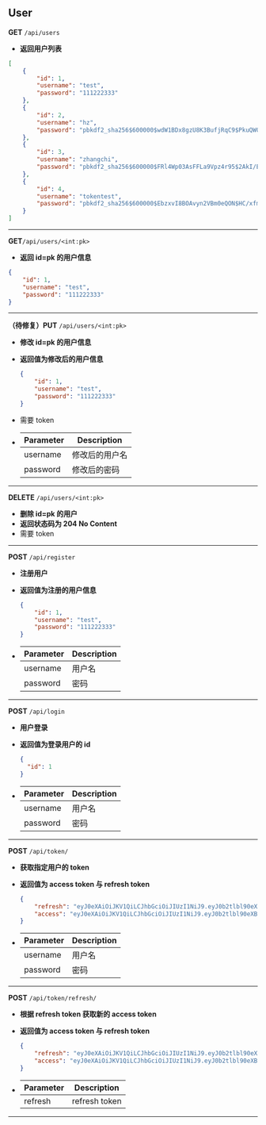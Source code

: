 ## User

**GET** ```/api/users```

- **返回用户列表**

```json
[
    {
        "id": 1,
        "username": "test",
        "password": "111222333"
    },
    {
        "id": 2,
        "username": "hz",
        "password": "pbkdf2_sha256$600000$wdW1BDx8gzU8K3BufjRqC9$PkuQW04vkhfjr3Nudekixd0B/z+gB5S10oSlMyQeipo="
    },
    {
        "id": 3,
        "username": "zhangchi",
        "password": "pbkdf2_sha256$600000$FRl4Wp03AsFFLa9Vpz4r95$2AkI/ECAmW4+N9ENyFEbiZw0ClH/HyjWAQojnnupdQE="
    },
    {
        "id": 4,
        "username": "tokentest",
        "password": "pbkdf2_sha256$600000$EbzxvI8BOAvyn2VBm0eQON$HC/xfmwRjA55C2GZPsBW1Cei37IMXV8vYWZ0SM+N1Ek="
    }
]
```

---

**GET**```/api/users/<int:pk>```

- **返回 id=pk 的用户信息**

```json
{
    "id": 1,
    "username": "test",
    "password": "111222333"
}
```

---

**（待修复）PUT** ```/api/users/<int:pk>```

- **修改 id=pk 的用户信息**

- **返回值为修改后的用户信息**

  ```json
  {
      "id": 1,
      "username": "test",
      "password": "111222333"
  }
  ```

- 需要 token

- | Parameter | Description    |
  | --------- | -------------- |
  | username  | 修改后的用户名 |
  | password  | 修改后的密码   |

---

**DELETE** ```/api/users/<int:pk>```

- **删除 id=pk 的用户**
- **返回状态码为 204 No Content**
- 需要 token

---

**POST** ```/api/register```

- **注册用户**

- **返回值为注册的用户信息**

  ```json
  {
      "id": 1,
      "username": "test",
      "password": "111222333"
  }
  ```

- | Parameter | Description |
  | --------- | ----------- |
  | username  | 用户名      |
  | password  | 密码        |

---

**POST** ```/api/login```

- **用户登录**

- **返回值为登录用户的 id**

  ```json
  {
  	"id": 1
  }
  ```

  

- | Parameter | Description |
  | --------- | ----------- |
  | username  | 用户名      |
  | password  | 密码        |

---

**POST** ```/api/token/```

- **获取指定用户的 token**

- **返回值为 access token 与 refresh token**

  ```json
  {
      "refresh": "eyJ0eXAiOiJKV1QiLCJhbGciOiJIUzI1NiJ9.eyJ0b2tlbl90eXBlIjoicmVmcmVzaCIsImV4cCI6MTY5OTE5MDgzNiwiaWF0IjoxNjk5MTA0NDM2LCJqdGkiOiJmMGM5N2QzYTM3ZjA0OTg2YTRlMTBjODUyNjFmZTQwZiIsInVzZXJfaWQiOjR9.DfCPSc7CVUokmtCCSc_DJkVk8WAPqMYzkTGc6tsiSnY",
      "access": "eyJ0eXAiOiJKV1QiLCJhbGciOiJIUzI1NiJ9.eyJ0b2tlbl90eXBlIjoiYWNjZXNzIiwiZXhwIjoxNjk5MTA4MDM2LCJpYXQiOjE2OTkxMDQ0MzYsImp0aSI6IjVjMTdhNzlmZDczZjQ4MDZhMzA0MjljYmZkYmY1NWQ1IiwidXNlcl9pZCI6NH0.OYjM3XGq9rw9jyhKTiGR-rf0I-ZkjgMDm4Qn3ppzK8o"
  }
  ```

- | Parameter | Description |
  | --------- | ----------- |
  | username  | 用户名      |
  | password  | 密码        |

---

**POST** ```/api/token/refresh/```

- **根据 refresh token 获取新的 access token**

- **返回值为 access token 与 refresh token**

  ```json
  {
      "refresh": "eyJ0eXAiOiJKV1QiLCJhbGciOiJIUzI1NiJ9.eyJ0b2tlbl90eXBlIjoicmVmcmVzaCIsImV4cCI6MTY5OTE5MDgzNiwiaWF0IjoxNjk5MTA0NDM2LCJqdGkiOiJmMGM5N2QzYTM3ZjA0OTg2YTRlMTBjODUyNjFmZTQwZiIsInVzZXJfaWQiOjR9.DfCPSc7CVUokmtCCSc_DJkVk8WAPqMYzkTGc6tsiSnY",
      "access": "eyJ0eXAiOiJKV1QiLCJhbGciOiJIUzI1NiJ9.eyJ0b2tlbl90eXBlIjoiYWNjZXNzIiwiZXhwIjoxNjk5MTA4MDM2LCJpYXQiOjE2OTkxMDQ0MzYsImp0aSI6IjVjMTdhNzlmZDczZjQ4MDZhMzA0MjljYmZkYmY1NWQ1IiwidXNlcl9pZCI6NH0.OYjM3XGq9rw9jyhKTiGR-rf0I-ZkjgMDm4Qn3ppzK8o"
  }
  ```

- | Parameter | Description   |
  | --------- | ------------- |
  | refresh   | refresh token |

---

